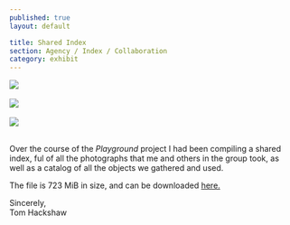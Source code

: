 ```yaml
---
published: true
layout: default

title: Shared Index
section: Agency / Index / Collaboration
category: exhibit
---
```


<img src="https://farm1.staticflickr.com/260/18899532252_1af810cf8e_c.jpg">
<br><br>
<img src="https://farm1.staticflickr.com/532/18282218604_e12b25561b_z_d.jpg">
<br><br>
<img src="https://farm6.staticflickr.com/5560/18899531772_93ecd2ffd8_z_d.jpg">
<br><br>

Over the course of the _Playground_ project I had been compiling a shared index, ful of all the photographs that me and others in the group took, as well as a catalog of all the objects we gathered and used.

The file is 723 MiB in size, and can be downloaded [here.][here]




Sincerely,
<br>
Tom Hackshaw









[here]: https://drive.google.com/file/d/0Bydg1JXZmmwKSlpBUTJGdUY4TjQ/view?usp=sharing
